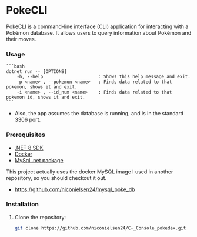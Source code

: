 # PokeCLI

PokeCLI is a command-line interface (CLI) application for interacting with a Pokémon database. It allows users to query information about Pokémon and their moves.

### Usage
    ```bash
    dotnet run -- [OPTIONS]
        -h, --help                     : Shows this help message and exit.
        -p <name> , --pokemon <name>   : Finds data related to that pokemon, shows it and exit.
        -i <name> , --id_num <name>    : Finds data related to that pokemon id, shows it and exit.
    ```

- Also, the app assumes the database is running, and is in the standard 3306 port.

### Prerequisites

- [.NET 8 SDK](https://dotnet.microsoft.com/download)
- [Docker](https://www.docker.com/)
- [MySql .net package](https://www.nuget.org/packages/MySql.Data/)

This project actually uses the docker MySQL image I used in another repository, so you should checkout it out.

- https://github.com/niconielsen24/mysql_poke_db

### Installation

1. Clone the repository:
   ```bash
   git clone https://github.com/niconielsen24/C-_Console_pokedex.git
